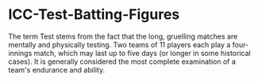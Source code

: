 # ICC-Test-Batting-Figures
The term Test stems from the fact that the long, gruelling matches are mentally and physically testing. Two teams of 11 players each play a four-innings match, which may last up to five days (or longer in some historical cases). It is generally considered the most complete examination of a team's endurance and ability.
